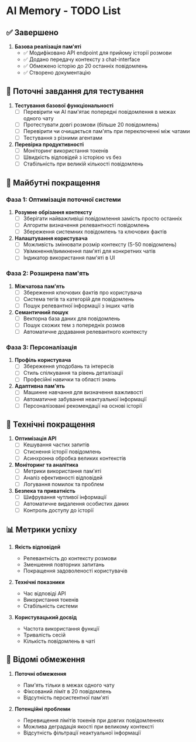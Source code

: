 # AI Memory - TODO List

## ✅ Завершено

1. **Базова реалізація пам'яті**
   - ✅ Модифіковано API endpoint для прийому історії розмови
   - ✅ Додано передачу контексту з chat-interface
   - ✅ Обмежено історію до 20 останніх повідомлень
   - ✅ Створено документацію

## 🔄 Поточні завдання для тестування

1. **Тестування базової функціональності**
   - [ ] Перевірити чи AI пам'ятає попередні повідомлення в межах одного чату
   - [ ] Протестувати довгі розмови (більше 20 повідомлень)
   - [ ] Перевірити чи очищається пам'ять при переключенні між чатами
   - [ ] Тестування з різними агентами

2. **Перевірка продуктивності**
   - [ ] Моніторинг використання токенів
   - [ ] Швидкість відповідей з історією vs без
   - [ ] Стабільність при великій кількості повідомлень

## 🚀 Майбутні покращення

### Фаза 1: Оптимізація поточної системи
1. **Розумне обрізання контексту**
   - [ ] Зберігати найважливіші повідомлення замість просто останніх
   - [ ] Алгоритм визначення релевантності повідомлень
   - [ ] Збереження системних повідомлень та ключових фактів

2. **Налаштування користувача**
   - [ ] Можливість змінювати розмір контексту (5-50 повідомлень)
   - [ ] Увімкнення/вимкнення пам'яті для конкретних чатів
   - [ ] Індикатор використання пам'яті в UI

### Фаза 2: Розширена пам'ять
1. **Міжчатова пам'ять**
   - [ ] Збереження ключових фактів про користувача
   - [ ] Система тегів та категорій для повідомлень
   - [ ] Пошук релевантної інформації з інших чатів

2. **Семантичний пошук**
   - [ ] Векторна база даних для повідомлень
   - [ ] Пошук схожих тем з попередніх розмов
   - [ ] Автоматичне додавання релевантного контексту

### Фаза 3: Персоналізація
1. **Профіль користувача**
   - [ ] Збереження уподобань та інтересів
   - [ ] Стиль спілкування та рівень деталізації
   - [ ] Професійні навички та області знань

2. **Адаптивна пам'ять**
   - [ ] Машинне навчання для визначення важливості
   - [ ] Автоматичне забування неактуальної інформації
   - [ ] Персоналізовані рекомендації на основі історії

## 🔧 Технічні покращення

1. **Оптимізація API**
   - [ ] Кешування частих запитів
   - [ ] Стиснення історії повідомлень
   - [ ] Асинхронна обробка великих контекстів

2. **Моніторинг та аналітика**
   - [ ] Метрики використання пам'яті
   - [ ] Аналіз ефективності відповідей
   - [ ] Логування помилок та проблем

3. **Безпека та приватність**
   - [ ] Шифрування чутливої інформації
   - [ ] Автоматичне видалення особистих даних
   - [ ] Контроль доступу до історії

## 📊 Метрики успіху

1. **Якість відповідей**
   - Релевантність до контексту розмови
   - Зменшення повторних запитань
   - Покращення задоволеності користувачів

2. **Технічні показники**
   - Час відповіді API
   - Використання токенів
   - Стабільність системи

3. **Користувацький досвід**
   - Частота використання функції
   - Тривалість сесій
   - Кількість повідомлень в чаті

## 🐛 Відомі обмеження

1. **Поточні обмеження**
   - Пам'ять тільки в межах одного чату
   - Фіксований ліміт в 20 повідомлень
   - Відсутність персистентної пам'яті

2. **Потенційні проблеми**
   - Перевищення лімітів токенів при довгих повідомленнях
   - Можлива деградація якості при великому контексті
   - Відсутність фільтрації неактуальної інформації